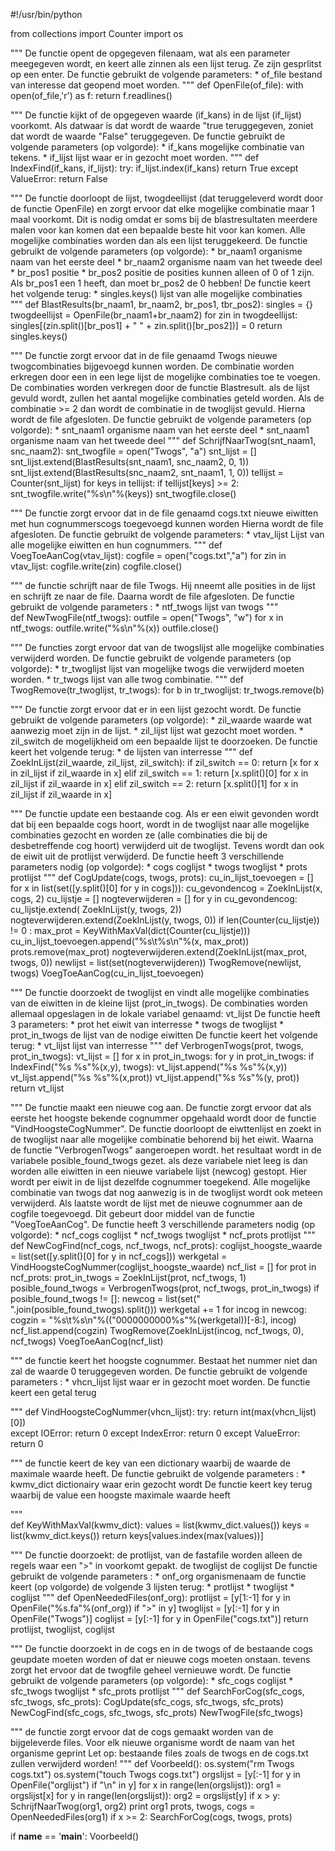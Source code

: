 #!/usr/bin/python

from collections import Counter
import os

"""
De functie opent de opgegeven filenaam, wat als een parameter meegegeven wordt,
en keert alle zinnen als een lijst terug. Ze zijn gesprlitst op een enter.
De functie gebruikt de volgende parameters:
    * of_file   bestand van interesse dat geopend moet worden. 
"""
def OpenFile(of_file):
    with open(of_file,'r') as f:
        return f.readlines()

"""
De functie kijkt of de opgegeven waarde (if_kans) in de lijst (if_lijst)
voorkomt. Als datwaar is dat wordt de waarde "true teruggegeven, zoniet dat
wordt de waarde "False" teruggegeven.
De functie gebruikt de volgende parameters (op volgorde):
    * if_kans   mogelijke combinatie van tekens.
    * if_lijst  lijst waar er in gezocht moet worden.
"""
def IndexFind(if_kans, if_lijst):
    try:
        if_lijst.index(if_kans)
        return True
    except ValueError:
        return False

"""
De functie doorloopt de lijst, twogdeellijst (dat teruggeleverd wordt door
de functie OpenFile) en zorgt ervoor dat elke mogelijke combinatie maar 1 maal
voorkomt. Dit is nodig omdat er soms bij de blastresultaten meerdere malen voor
kan komen dat een bepaalde beste hit voor kan komen. Alle mogelijke combinaties
worden dan als een lijst teruggekeerd.
De functie gebruikt de volgende parameters (op volgorde):
    * br_naam1  organisme naam van het eerste deel
    * br_naam2  organisme naam van het tweede deel
    * br_pos1   positie
    * br_pos2   positie
de posities kunnen alleen of 0 of 1 zijn. Als br_pos1 een 1 heeft, dan moet
br_pos2 de 0 hebben!
De functie keert het volgende terug:
    * singles.keys()    lijst van alle mogelijke combinaties   
"""
def BlastResults(br_naam1, br_naam2, br_pos1, tbr_pos2):
    singles = {}
    twogdeellijst = OpenFile(br_naam1+br_naam2)
    for zin in twogdeellijst:             
        singles[(zin.split()[br_pos1] + " " + zin.split()[br_pos2])] = 0
    return singles.keys()

"""
De functie zorgt ervoor dat in de file genaamd Twogs nieuwe twogcombinaties
bijgevoegd kunnen worden. De combinatie worden erkregen door een in een lege
lijst de mogelijke combinaties toe te voegen. De combinaties worden verkregen
door de functie Blastresult. als de lijst gevuld wordt, zullen het aantal
mogelijke combinaties geteld worden. Als de combinatie >= 2 dan wordt de
combinatie in de twoglijst gevuld.
Hierna wordt de file afgesloten.
De functie gebruikt de volgende parameters (op volgorde):
    * snt_naam1     organisme naam van het eerste deel
    * snt_naam1     organisme naam van het tweede deel
"""
def SchrijfNaarTwog(snt_naam1, snc_naam2):
    snt_twogfile = open("Twogs", "a")
    snt_lijst = []
    snt_lijst.extend(BlastResults(snt_naam1, snc_naam2, 0, 1))
    snt_lijst.extend(BlastResults(snc_naam2, snt_naam1, 1, 0))
    tellijst = Counter(snt_lijst)
    for keys in tellijst:
        if tellijst[keys] >= 2:
            snt_twogfile.write("%s\n"%(keys))
    snt_twogfile.close()

"""
De functie zorgt ervoor dat in de file genaamd cogs.txt nieuwe eiwitten met hun
cognummerscogs toegevoegd kunnen worden
Hierna wordt de file afgesloten.
De functie gebruikt de volgende parameters:
    * vtav_lijst    Lijst van alle mogelijke eiwitten en hun cognummers.
"""
def VoegToeAanCog(vtav_lijst):
    cogfile = open("cogs.txt","a")
    for zin in vtav_lijst:
        cogfile.write(zin)
    cogfile.close()

"""
de functie schrijft naar de file Twogs. Hij nneemt alle posities in de lijst
en schrijft ze naar de file. Daarna wordt de file afgesloten.
De functie gebruikt de volgende parameters :
    * ntf_twogs   lijst van twogs
"""    
def NewTwogFile(ntf_twogs):
    outfile = open("Twogs", "w")
    for x in ntf_twogs:
        outfile.write("%s\n"%(x))
    outfile.close()

"""
De functies zorgt ervoor dat van de twogslijst alle mogelijke combinaties
verwijderd worden.
De functie gebruikt de volgende parameters (op volgorde):
    * tr_twoglijst  lijst van mogelijke twogs die verwijderd moeten worden.
    * tr_twogs      lijst van alle twog combinatie.
"""
def TwogRemove(tr_twoglijst, tr_twogs):
    for b in tr_twoglijst:
        tr_twogs.remove(b)

"""
De functie zorgt ervoor dat er in een lijst gezocht wordt.
De functie gebruikt de volgende parameters (op volgorde):
    * zil_waarde    waarde wat aanwezig moet zijn in de lijst.
    * zil_lijst     lijst wat gezocht moet worden.
    * zil_switch    de mogelijkheid om een bepaalde lijst te doorzoeken.
De functie keert het volgende terug:
    * de lijsten van interresse
"""
def ZoekInLijst(zil_waarde, zil_lijst, zil_switch):
    if zil_switch == 0:
        return [x for x in zil_lijst if zil_waarde in x]
    elif zil_switch == 1:
        return [x.split()[0] for x in zil_lijst if zil_waarde in x]
    elif zil_switch == 2:
        return [x.split()[1] for x in zil_lijst if zil_waarde in x]
    
"""
De functie update een bestaande cog. Als er een eiwit gevonden wordt dat bij
een bepaalde cogs hoort, wordt in de twoglijst naar alle mogelijke combinaties
gezocht en worden ze (alle combinaties die bij de desbetreffende cog hoort)
verwijderd uit de twoglijst. Tevens wordt dan ook de eiwit uit de protlijst
verwijderd. 
De functie heeft 3 verschillende parameters nodig (op volgorde):
    * cogs      coglijst
    * twogs     twoglijst
    * prots     protlijst
"""
def CogUpdate(cogs, twogs, prots):
    cu_in_lijst_toevoegen = [] 
    for x in list(set([y.split()[0] for y in cogs])): 
        cu_gevondencog =  ZoekInLijst(x, cogs, 2)
        cu_lijstje = []
        nogteverwijderen = [] 
        for y in cu_gevondencog:
            cu_lijstje.extend( ZoekInLijst(y, twogs, 2))
            nogteverwijderen.extend(ZoekInLijst(y, twogs, 0))
        if len(Counter(cu_lijstje)) != 0 :
            max_prot = KeyWithMaxVal(dict(Counter(cu_lijstje)))
            cu_in_lijst_toevoegen.append("%s\t%s\n"%(x, max_prot))
            prots.remove(max_prot)
            nogteverwijderen.extend(ZoekInLijst(max_prot, twogs, 0))
            newlijst =  list(set(nogteverwijderen))
            TwogRemove(newlijst, twogs)
    VoegToeAanCog(cu_in_lijst_toevoegen)

"""
De functie doorzoekt de twoglijst en vindt alle mogelijke combinaties van de
eiwitten in de kleine lijst (prot_in_twogs). De combinaties worden allemaal
opgeslagen in de lokale variabel genaamd:
    vt_lijst
De functie heeft 3 parameters:
    * prot              het eiwit van interresse
    * twogs             de twoglijst
    * prot_in_twogs     de lijst van de nodige eiwitten
De functie keert het volgende terug:
    * vt_lijst      lijst van interresse 
"""
def VerbrogenTwogs(prot, twogs, prot_in_twogs):
    vt_lijst = []
    for x in prot_in_twogs:
        for y in prot_in_twogs:
            if IndexFind("%s %s"%(x,y), twogs):
                vt_lijst.append("%s %s"%(x,y))
                vt_lijst.append("%s %s"%(x,prot))
                vt_lijst.append("%s %s"%(y, prot))
    return vt_lijst

"""
De functie maakt een nieuwe cog aan. De functie zorgt ervoor dat als eerste
het hoogste bekende cognummer opgehaald wordt door de functie
"VindHoogsteCogNummer".
De functie doorloopt de eiwttenlijst en zoekt in de twoglijst naar alle
mogelijke combinatie behorend bij het eiwit. Waarna de functie "VerbrogenTwogs"
aangeroepen wordt. het resultaat wordt in de variabele posible_found_twogs
gezet. als deze variabele niet leeg is dan worden alle eiwitten in een nieuwe
variabele lijst (newcog) gestopt. Hier wordt per eiwit in de lijst dezelfde
cognummer toegekend. Alle mogelijke combinatie van twogs dat nog aanwezig is
in de twoglijst wordt ook meteen verwijderd.
Als laatste wordt de lijst met de nieuwe cognummer aan de cogfile toegevoegd.
Dit gebeurt door middel van de functie "VoegToeAanCog".
De functie heeft 3 verschillende parameters nodig (op volgorde):
    * ncf_cogs      coglijst
    * ncf_twogs     twoglijst
    * ncf_prots     protlijst
"""
def NewCogFind(ncf_cogs, ncf_twogs, ncf_prots):
    coglijst_hoogste_waarde = list(set([y.split()[0] for y in ncf_cogs]))
    werkgetal = VindHoogsteCogNummer(coglijst_hoogste_waarde)
    ncf_list = []
    for prot in ncf_prots:
        prot_in_twogs = ZoekInLijst(prot, ncf_twogs, 1)
        posible_found_twogs = VerbrogenTwogs(prot, ncf_twogs, prot_in_twogs)
        if posible_found_twogs != []:
            newcog = list(set(" ".join(posible_found_twogs).split()))
            werkgetal += 1 
            for incog in newcog:
                cogzin = "%s\t%s\n"%(("0000000000%s"%(werkgetal))[-8:], incog)
                ncf_list.append(cogzin)
                TwogRemove(ZoekInLijst(incog, ncf_twogs, 0), ncf_twogs)
    VoegToeAanCog(ncf_list)

 
"""
de functie keert het hoogste cognummer. Bestaat het nummer niet dan zal de
waarde 0 teruggegeven worden.
De functie gebruikt de volgende parameters :
    * vhcn_lijst   lijst waar er in gezocht moet worden.
De functie keert een getal terug

"""
def VindHoogsteCogNummer(vhcn_lijst):
    try:
        return int(max(vhcn_lijst)[0])        
    except IOError:
        return 0
    except IndexError:
        return 0
    except ValueError:
        return 0

"""
de functie keert de key van een dictionary waarbij de waarde de maximale waarde
heeft.
De functie gebruikt de volgende parameters :
    * kwmv_dict   dictionairy waar erin gezocht wordt
De functie keert key terug waarbij de value een hoogste maximale waarde heeft

"""    
def KeyWithMaxVal(kwmv_dict):
     values = list(kwmv_dict.values())
     keys = list(kwmv_dict.keys())
     return keys[values.index(max(values))]

"""
De functie doorzoekt:
    de protlijst, van de fastafile worden alleen de regels
waar een ">" in voorkomt gepakt.
    de twoglijst
    de coglijst
De functie gebruikt de volgende parameters :
    * onf_org   organismenaam
de functie keert (op volgorde) de volgende 3 lijsten terug:
    * protlijst
    * twoglijst
    * coglijst
"""
def OpenNeededFiles(onf_org):
    protlijst = [y[1:-1] for y in OpenFile("%s.fa"%(onf_org)) if ">" in y]
    twoglijst = [y[:-1] for y in OpenFile("Twogs")]
    coglijst = [y[:-1] for y in OpenFile("cogs.txt")]
    return protlijst, twoglijst, coglijst

"""
De functie doorzoekt in de cogs en in de twogs of de bestaande cogs geupdate
moeten worden of dat er nieuwe cogs moeten onstaan. tevens zorgt het ervoor
dat de twogfile geheel vernieuwe wordt.
De functie gebruikt de volgende parameters (op volgorde):
    * sfc_cogs      coglijst
    * sfc_twogs     twoglijst
    * sfc_prots     protlijst
"""
def SearchForCog(sfc_cogs, sfc_twogs, sfc_prots):
    CogUpdate(sfc_cogs, sfc_twogs, sfc_prots)
    NewCogFind(sfc_cogs, sfc_twogs, sfc_prots)
    NewTwogFile(sfc_twogs)

"""
de functie zorgt ervoor dat de cogs gemaakt worden van de bijgeleverde files.
Voor elk nieuwe organisme wordt de naam van het organisme geprint
Let op: bestaande files zoals de twogs en de cogs.txt zullen verwijderd worden!
"""
def Voorbeeld():
    os.system("rm Twogs cogs.txt")
    os.system("touch Twogs cogs.txt")
    orgslijst = [y[:-1] for y in OpenFile("orglijst") if "\n" in y]
    for x in range(len(orgslijst)):
        org1 = orgslijst[x]
        for y in range(len(orgslijst)):
            org2 = orgslijst[y]
            if x > y:
                SchrijfNaarTwog(org1, org2)
        print org1
        prots, twogs, cogs = OpenNeededFiles(org1)
        if x >= 2:
            SearchForCog(cogs, twogs, prots)

    

if __name__ == '__main__':
    Voorbeeld()

